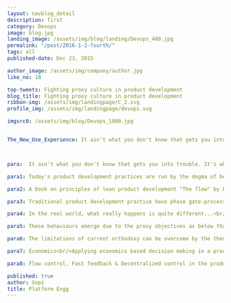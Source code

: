 ```yaml
---
layout: navblog_detail
description: first
category: Devops
image: blog.jpg
landing_image: /assets/img/blog/landing/Devops_400.jpg
permalink: "/post/2016-1-2-fourth/"
tags: all
published-date: Dec 23, 2015

author_image: /assets/img/company/author.jpg
like_no: 18

top-tweets: Fighting proxy culture in product development
blog_title: Fighting proxy culture in product development
ribbon-img: /assets/img/landingpage/C_2.svg
profile_img: /assets/img/landingpage/devops.svg

imgsrc0: /assets/img/blog/Devops_1000.jpg


The_New_Use_Experience: It ain't what you don't know that gets you into trouble. It's what you know for sure that just ain't so - Mark Twain



para:  It ain't what you don't know that gets you into trouble. It's what you know for sure that just ain't so - Mark Twain

para1: Today's product development practices are run by the dogma of beliefs like productivity, innovation, reduced cycle times, elimination of waste, quality and so on. <br/>The key to answering this belief system is to step back and answer a fundamental question of WHY do we want to stick to these beliefs? The answer - Maximizing profits. <br/>The danger of relying these proxy variables is it doesn't focus on economic decision making, rather it diverts the issues between the correlation of each of this variables.<br/>For example, if we consider the belief of efficiency is good, with blind eye to queues. We will push high capacity utilization to reflect efficiency, since under utilized capacity will appear as waste. But on the hind-sight the high capacity utilization may causes queues resulting in huge backlogs, with no apparent cost on the pending inventory of work.   

para2: A book on principles of lean product development "The flow" by Donald G.Reinertsen says, the current orthodoxy of product development is fundamentally wrong and it is so obliviated from the current reality, he compares this orthodoxy to applying old manufacturing principles in the modern lean manufacturing age.

para3: Traditional product development practice have phase gate-process. Work is divided by phase gates, one phase must be complete before the next phase start. Which means there must be atmost clarity in the way the requirements are defined before the design activity followed by the development phase. At the offset, this approach appears pefectly sensible and portray a picture perfect scenario for product development. 

para4: In the real world, what really happens is quite different...<br/> - The requirements are never fully done, it keeps evolving as complexity changes<br/> - No development team wait to design a product till they acquire the complete requirements. <br/> - They start design at 50% clarity of the requirements, but follow don't ask , don't tell policy. <br/> - Distortion of reality, people follow status quo. Most of the work they do in parallel just remain as dead-inventory.

para5: These behaviours emerge due to the proxy objectives as below that has a damaging influence in the product development....<br/> - High capacity utilization for efficiency with blindness to queues/backklogs<br/> - Innovation with delay in Design-Process adding to inventory, long cycle time with cost of delay<br/> - Workship for conformance, FIFO queues based product development practice without the sense of variablity & risk<br/> - High capacity utilization and workship of efficiency while ignoring variablity, small batch transfers, rapid feedback & limited WIP inventory<br/> - Demeaning Variability, we cannot innovate without variablity.<br/> - Manging timelinnes instead of queues<br/> - Absence of WIP constraints & Kanban principles to Agile Development practices<br/> - Centralized control with zero control on the uncertainity

para6: The limitations of current orthodoxy can be overcome by the themes of flow-based product development.<br/> - Economics<br/> - Queues<br/> - Variability<br/> - Batch size<br/> - WIP constraints<br/> - Cadence, Flow control<br/> - Fast Feedback<br/> - Decentralized control

para7: Economics<br/>Applying economics based decision making in a product development process will enable teams to see issues with a fresh point of view. The economic goals will set tangible and clear goals to the team to achieve greater operational efficiency and project management correctness.<br/><br/>Queues<br/>When you see the product development lifecycle through the eyes of economic framework, the most visible discovery you can make is that reduced cycle-time will lead to higher profit gains. If you look deeper into the cycle-time issues, our real problems are with the period of inactivity and not slow activities. Unpredictable work arrival times and unpredictable task duration leads to low levels of capacity utilization resulting in poorly managed queues adding to inventory. Responding to Queues will enable the teams to plan their work inventory and capacity utilization. It will improve the cycle times, feedback loops, manage variability & risk thereby improving the economic performance.<br/><br/>Variablity<br/>Change is the only constant. We should look variability as a key attributes to relevance. Variability is good as long as the change is adding value to the product shape & reduces the consequences of no change. Variability is contextual depending on the economics of what change could mean to product development. Only certain payoffs will cause variability to create economic value. Like the value of a change is much higher than the cost of failure.<br/><br/>Batch size<br/>Product development paradigms over years has continuously pointing to reduction in batch size of work in a development life cycle will result in better performance and reduced cycle time. It also accelertes the feedback loops, reduces variablity by eliminating the queue since the delivery cycles become faster. The risk exposure to development cycle also goes down significant. Overall resulting in lesser overhead & increased efficiency.<br/><br/>WIP constraints<br/>Toyota maintain shorter cycle times in the factories, TPS (Toyota Production systems) widely uses WIP constraints in their production line. Batch size reduction is key to reduces queues. WIP constraints affects delay, blocking & utilization when not applied properly so it need to be applied with caution. When WIP constraint are relatively light cycle-time savings are much higher than cost of under utilization or blocking.<br/>

para8: Flow control, Fast feedback & Decentralized control in the product development attribute to fighting the proxy culture of following the vanity metrics & correlated action of the performance variables in a product delivery. What the organization needs from the product development teams today is a strong acumen on the economic value for delivering a product. 

published: true
author: Gopi
title: Platform Engg
---
```


